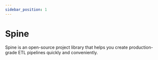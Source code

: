 ```yaml
---
sidebar_position: 1
---
```


# Spine

Spine is an open-source project library that helps you create production-grade ETL pipelines quickly and conveniently.

